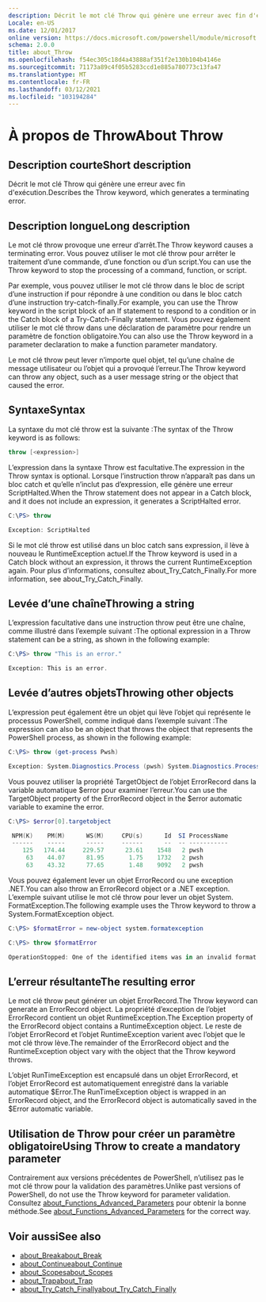 ```yaml
---
description: Décrit le mot clé Throw qui génère une erreur avec fin d'exécution.
Locale: en-US
ms.date: 12/01/2017
online version: https://docs.microsoft.com/powershell/module/microsoft.powershell.core/about/about_throw?view=powershell-7.1&WT.mc_id=ps-gethelp
schema: 2.0.0
title: about_Throw
ms.openlocfilehash: f54ec305c18d4a43888af351f2e130b104b4146e
ms.sourcegitcommit: 71173a89c4f05b5283ccd1e885a780773c13fa47
ms.translationtype: MT
ms.contentlocale: fr-FR
ms.lasthandoff: 03/12/2021
ms.locfileid: "103194284"
---
```

# <a name="about-throw"></a><span data-ttu-id="49e59-103">À propos de Throw</span><span class="sxs-lookup"><span data-stu-id="49e59-103">About Throw</span></span>

## <a name="short-description"></a><span data-ttu-id="49e59-104">Description courte</span><span class="sxs-lookup"><span data-stu-id="49e59-104">Short description</span></span>
<span data-ttu-id="49e59-105">Décrit le mot clé Throw qui génère une erreur avec fin d'exécution.</span><span class="sxs-lookup"><span data-stu-id="49e59-105">Describes the Throw keyword, which generates a terminating error.</span></span>

## <a name="long-description"></a><span data-ttu-id="49e59-106">Description longue</span><span class="sxs-lookup"><span data-stu-id="49e59-106">Long description</span></span>

<span data-ttu-id="49e59-107">Le mot clé throw provoque une erreur d’arrêt.</span><span class="sxs-lookup"><span data-stu-id="49e59-107">The Throw keyword causes a terminating error.</span></span> <span data-ttu-id="49e59-108">Vous pouvez utiliser le mot clé throw pour arrêter le traitement d’une commande, d’une fonction ou d’un script.</span><span class="sxs-lookup"><span data-stu-id="49e59-108">You can use the Throw keyword to stop the processing of a command, function, or script.</span></span>

<span data-ttu-id="49e59-109">Par exemple, vous pouvez utiliser le mot clé throw dans le bloc de script d’une instruction if pour répondre à une condition ou dans le bloc catch d’une instruction try-catch-finally.</span><span class="sxs-lookup"><span data-stu-id="49e59-109">For example, you can use the Throw keyword in the script block of an If statement to respond to a condition or in the Catch block of a Try-Catch-Finally statement.</span></span> <span data-ttu-id="49e59-110">Vous pouvez également utiliser le mot clé throw dans une déclaration de paramètre pour rendre un paramètre de fonction obligatoire.</span><span class="sxs-lookup"><span data-stu-id="49e59-110">You can also use the Throw keyword in a parameter declaration to make a function parameter mandatory.</span></span>

<span data-ttu-id="49e59-111">Le mot clé throw peut lever n’importe quel objet, tel qu’une chaîne de message utilisateur ou l’objet qui a provoqué l’erreur.</span><span class="sxs-lookup"><span data-stu-id="49e59-111">The Throw keyword can throw any object, such as a user message string or the object that caused the error.</span></span>

## <a name="syntax"></a><span data-ttu-id="49e59-112">Syntaxe</span><span class="sxs-lookup"><span data-stu-id="49e59-112">Syntax</span></span>

<span data-ttu-id="49e59-113">La syntaxe du mot clé throw est la suivante :</span><span class="sxs-lookup"><span data-stu-id="49e59-113">The syntax of the Throw keyword is as follows:</span></span>

```powershell
throw [<expression>]
```

<span data-ttu-id="49e59-114">L’expression dans la syntaxe Throw est facultative.</span><span class="sxs-lookup"><span data-stu-id="49e59-114">The expression in the Throw syntax is optional.</span></span> <span data-ttu-id="49e59-115">Lorsque l’instruction throw n’apparaît pas dans un bloc catch et qu’elle n’inclut pas d’expression, elle génère une erreur ScriptHalted.</span><span class="sxs-lookup"><span data-stu-id="49e59-115">When the Throw statement does not appear in a Catch block, and it does not include an expression, it generates a ScriptHalted error.</span></span>

```powershell
C:\PS> throw

Exception: ScriptHalted
```

<span data-ttu-id="49e59-116">Si le mot clé throw est utilisé dans un bloc catch sans expression, il lève à nouveau le RuntimeException actuel.</span><span class="sxs-lookup"><span data-stu-id="49e59-116">If the Throw keyword is used in a Catch block without an expression, it throws the current RuntimeException again.</span></span> <span data-ttu-id="49e59-117">Pour plus d’informations, consultez about_Try_Catch_Finally.</span><span class="sxs-lookup"><span data-stu-id="49e59-117">For more information, see about_Try_Catch_Finally.</span></span>

## <a name="throwing-a-string"></a><span data-ttu-id="49e59-118">Levée d’une chaîne</span><span class="sxs-lookup"><span data-stu-id="49e59-118">Throwing a string</span></span>

<span data-ttu-id="49e59-119">L’expression facultative dans une instruction throw peut être une chaîne, comme illustré dans l’exemple suivant :</span><span class="sxs-lookup"><span data-stu-id="49e59-119">The optional expression in a Throw statement can be a string, as shown in the following example:</span></span>

```powershell
C:\PS> throw "This is an error."

Exception: This is an error.
```

## <a name="throwing-other-objects"></a><span data-ttu-id="49e59-120">Levée d’autres objets</span><span class="sxs-lookup"><span data-stu-id="49e59-120">Throwing other objects</span></span>

<span data-ttu-id="49e59-121">L’expression peut également être un objet qui lève l’objet qui représente le processus PowerShell, comme indiqué dans l’exemple suivant :</span><span class="sxs-lookup"><span data-stu-id="49e59-121">The expression can also be an object that throws the object that represents the PowerShell process, as shown in the following example:</span></span>

```powershell
C:\PS> throw (get-process Pwsh)

Exception: System.Diagnostics.Process (pwsh) System.Diagnostics.Process (pwsh) System.Diagnostics.Process (pwsh)
```

<span data-ttu-id="49e59-122">Vous pouvez utiliser la propriété TargetObject de l’objet ErrorRecord dans la variable automatique $error pour examiner l’erreur.</span><span class="sxs-lookup"><span data-stu-id="49e59-122">You can use the TargetObject property of the ErrorRecord object in the $error automatic variable to examine the error.</span></span>

```powershell
C:\PS> $error[0].targetobject

 NPM(K)    PM(M)      WS(M)     CPU(s)      Id  SI ProcessName
 ------    -----      -----     ------      --  -- -----------
    125   174.44     229.57      23.61    1548   2 pwsh
     63    44.07      81.95       1.75    1732   2 pwsh
     63    43.32      77.65       1.48    9092   2 pwsh
```

<span data-ttu-id="49e59-123">Vous pouvez également lever un objet ErrorRecord ou une exception .NET.</span><span class="sxs-lookup"><span data-stu-id="49e59-123">You can also throw an ErrorRecord object or a .NET exception.</span></span> <span data-ttu-id="49e59-124">L’exemple suivant utilise le mot clé throw pour lever un objet System. FormatException.</span><span class="sxs-lookup"><span data-stu-id="49e59-124">The following example uses the Throw keyword to throw a System.FormatException object.</span></span>

```powershell
C:\PS> $formatError = new-object system.formatexception

C:\PS> throw $formatError

OperationStopped: One of the identified items was in an invalid format.
```

## <a name="the-resulting-error"></a><span data-ttu-id="49e59-125">L’erreur résultante</span><span class="sxs-lookup"><span data-stu-id="49e59-125">The resulting error</span></span>

<span data-ttu-id="49e59-126">Le mot clé throw peut générer un objet ErrorRecord.</span><span class="sxs-lookup"><span data-stu-id="49e59-126">The Throw keyword can generate an ErrorRecord object.</span></span> <span data-ttu-id="49e59-127">La propriété d’exception de l’objet ErrorRecord contient un objet RuntimeException.</span><span class="sxs-lookup"><span data-stu-id="49e59-127">The Exception property of the ErrorRecord object contains a RuntimeException object.</span></span> <span data-ttu-id="49e59-128">Le reste de l’objet ErrorRecord et l’objet RuntimeException varient avec l’objet que le mot clé throw lève.</span><span class="sxs-lookup"><span data-stu-id="49e59-128">The remainder of the ErrorRecord object and the RuntimeException object vary with the object that the Throw keyword throws.</span></span>

<span data-ttu-id="49e59-129">L’objet RunTimeException est encapsulé dans un objet ErrorRecord, et l’objet ErrorRecord est automatiquement enregistré dans la variable automatique $Error.</span><span class="sxs-lookup"><span data-stu-id="49e59-129">The RunTimeException object is wrapped in an ErrorRecord object, and the ErrorRecord object is automatically saved in the $Error automatic variable.</span></span>

## <a name="using-throw-to-create-a-mandatory-parameter"></a><span data-ttu-id="49e59-130">Utilisation de Throw pour créer un paramètre obligatoire</span><span class="sxs-lookup"><span data-stu-id="49e59-130">Using Throw to create a mandatory parameter</span></span>

<span data-ttu-id="49e59-131">Contrairement aux versions précédentes de PowerShell, n’utilisez pas le mot clé throw pour la validation des paramètres.</span><span class="sxs-lookup"><span data-stu-id="49e59-131">Unlike past versions of PowerShell, do not use the Throw keyword for parameter validation.</span></span> <span data-ttu-id="49e59-132">Consultez [about_Functions_Advanced_Parameters](about_Functions_Advanced_Parameters.md) pour obtenir la bonne méthode.</span><span class="sxs-lookup"><span data-stu-id="49e59-132">See [about_Functions_Advanced_Parameters](about_Functions_Advanced_Parameters.md) for the correct way.</span></span>

## <a name="see-also"></a><span data-ttu-id="49e59-133">Voir aussi</span><span class="sxs-lookup"><span data-stu-id="49e59-133">See also</span></span>

- [<span data-ttu-id="49e59-134">about_Break</span><span class="sxs-lookup"><span data-stu-id="49e59-134">about_Break</span></span>](about_Break.md)
- [<span data-ttu-id="49e59-135">about_Continue</span><span class="sxs-lookup"><span data-stu-id="49e59-135">about_Continue</span></span>](about_Continue.md)
- [<span data-ttu-id="49e59-136">about_Scopes</span><span class="sxs-lookup"><span data-stu-id="49e59-136">about_Scopes</span></span>](about_Scopes.md)
- [<span data-ttu-id="49e59-137">about_Trap</span><span class="sxs-lookup"><span data-stu-id="49e59-137">about_Trap</span></span>](about_Trap.md)
- [<span data-ttu-id="49e59-138">about_Try_Catch_Finally</span><span class="sxs-lookup"><span data-stu-id="49e59-138">about_Try_Catch_Finally</span></span>](about_Try_Catch_Finally.md)
